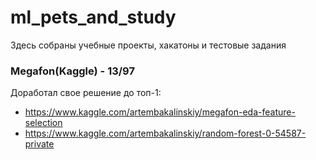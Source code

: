 # ml_pets_and_study
Здесь собраны учебные проекты, хакатоны и тестовые задания

### Megafon(Kaggle) - 13/97
Доработал свое решение до топ-1:
- https://www.kaggle.com/artembakalinskiy/megafon-eda-feature-selection
- https://www.kaggle.com/artembakalinskiy/random-forest-0-54587-private
